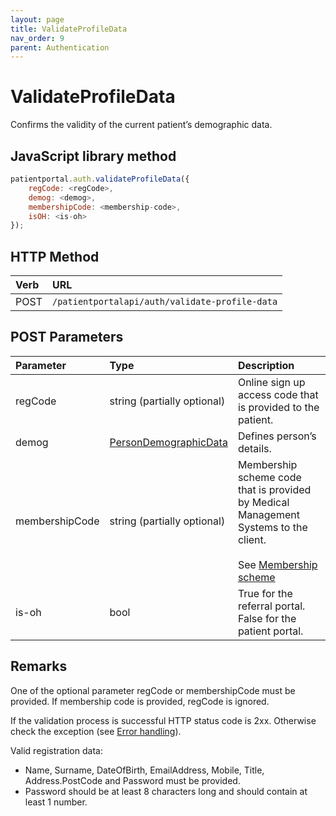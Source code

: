 ```yaml
---
layout: page
title: ValidateProfileData
nav_order: 9
parent: Authentication
---
```


# ValidateProfileData

Confirms the validity of the current patient’s demographic data.

## JavaScript library method

```javascript
patientportal.auth.validateProfileData({
    regCode: <regCode>,
    demog: <demog>,
    membershipCode: <membership-code>,
    isOH: <is-oh>
});
```

## HTTP Method

| Verb | URL                                               |
|:-----|:--------------------------------------------------|
| POST | `/patientportalapi/auth/validate-profile-data` |

## POST Parameters

| Parameter | Type   | Description                                                 |
|:----------|:-------|:------------------------------------------------------------|
| regCode | string (partially optional) | Online sign up access code that is provided to the patient. |
| demog | [PersonDemographicData](../objects-and-data-types/persondemographicdata) | Defines person’s details. |
| membershipCode | string (partially optional) | Membership scheme code that is provided by Medical Management Systems to the client.<br><br>See [Membership scheme](../membership-scheme/membership-scheme) |
| is-oh | bool | True for the referral portal. False for the patient portal. |

## Remarks

One of the optional parameter regCode or membershipCode must be provided. If membership code is provided, regCode is ignored.

If the validation process is successful HTTP status code is 2xx. Otherwise check the exception (see [Error handling](../error-handling/error-handling)).

Valid registration data:

- Name, Surname, DateOfBirth, EmailAddress, Mobile, Title, Address.PostCode and Password must be provided.
- Password should be at least 8 characters long and should contain at least 1 number.
